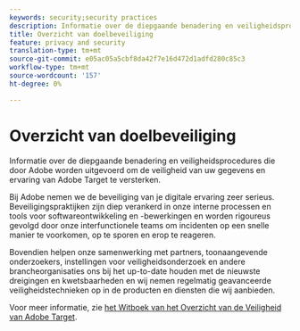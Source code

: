 ```yaml
---
keywords: security;security practices
description: Informatie over de diepgaande benadering en veiligheidsprocedures die door Adobe worden uitgevoerd om de veiligheid van uw gegevens en ervaring van Adobe Target te versterken.
title: Overzicht van doelbeveiliging
feature: privacy and security
translation-type: tm+mt
source-git-commit: e05ac05a5cbf8da42f7e16d472d1adfd280c85c3
workflow-type: tm+mt
source-wordcount: '157'
ht-degree: 0%

---
```



# Overzicht van doelbeveiliging

Informatie over de diepgaande benadering en veiligheidsprocedures die door Adobe worden uitgevoerd om de veiligheid van uw gegevens en ervaring van Adobe Target te versterken.

Bij Adobe nemen we de beveiliging van je digitale ervaring zeer serieus. Beveiligingspraktijken zijn diep verankerd in onze interne processen en tools voor softwareontwikkeling en -bewerkingen en worden rigoureus gevolgd door onze interfunctionele teams om incidenten op een snelle manier te voorkomen, op te sporen en erop te reageren.

Bovendien helpen onze samenwerking met partners, toonaangevende onderzoekers, instellingen voor veiligheidsonderzoek en andere brancheorganisaties ons bij het up-to-date houden met de nieuwste dreigingen en kwetsbaarheden en wij nemen regelmatig geavanceerde veiligheidstechnieken op in de producten en diensten die wij aanbieden.

Voor meer informatie, zie [het Witboek van het Overzicht van de Veiligheid van Adobe Target](https://www.adobe.com/content/dam/cc/en/security/pdfs/AdobeTargetSecurityOverview.pdf).
